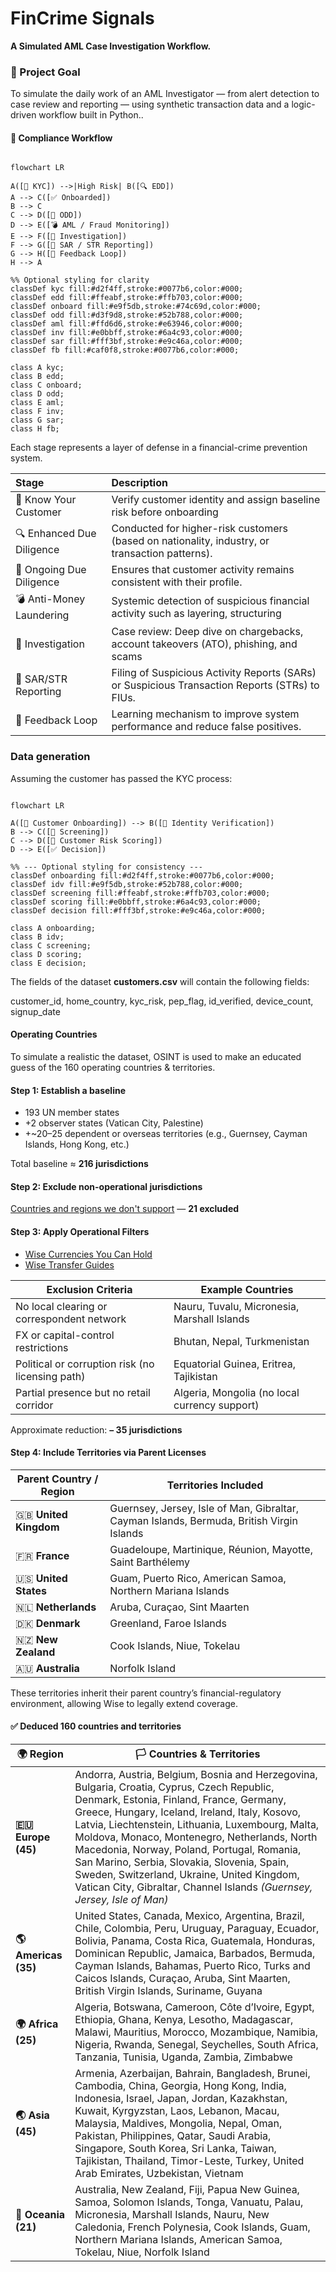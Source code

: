 # FinCrime Signals

**A Simulated AML Case Investigation Workflow.**


### 🎯 Project Goal

To simulate the daily work of an AML Investigator — from alert detection to case review and reporting — using synthetic transaction data and a logic-driven workflow built in Python..

#### 🏦 Compliance Workflow

``` mermaid

flowchart LR

A([🧠 KYC]) -->|High Risk| B([🔍 EDD])
A --> C([✅ Onboarded])
B --> C
C --> D([🔄 ODD])
D --> E([💣 AML / Fraud Monitoring])
E --> F([🧩 Investigation])
F --> G([🧾 SAR / STR Reporting])
G --> H([🔁 Feedback Loop])
H --> A

%% Optional styling for clarity
classDef kyc fill:#d2f4ff,stroke:#0077b6,color:#000;
classDef edd fill:#ffeabf,stroke:#ffb703,color:#000;
classDef onboard fill:#e9f5db,stroke:#74c69d,color:#000;
classDef odd fill:#d3f9d8,stroke:#52b788,color:#000;
classDef aml fill:#ffd6d6,stroke:#e63946,color:#000;
classDef inv fill:#e0bbff,stroke:#6a4c93,color:#000;
classDef sar fill:#fff3bf,stroke:#e9c46a,color:#000;
classDef fb fill:#caf0f8,stroke:#0077b6,color:#000;

class A kyc;
class B edd;
class C onboard;
class D odd;
class E aml;
class F inv;
class G sar;
class H fb;
```

Each stage represents a layer of defense in a financial-crime prevention system.

| Stage | Description |
|:--|:--|
| 🧠 Know Your Customer | Verify customer identity and assign baseline risk before onboarding |
| 🔍 Enhanced Due Diligence | Conducted for higher-risk customers (based on nationality, industry, or transaction patterns). 
| 🔄 Ongoing Due Diligence | Ensures that customer activity remains consistent with their profile. |
| 💣 Anti-Money Laundering | Systemic detection of suspicious financial activity such as layering, structuring |
| 🧩 Investigation | Case review: Deep dive on chargebacks, account takeovers (ATO), phishing, and scams 
| 🧾 SAR/STR Reporting | Filing of Suspicious Activity Reports (SARs) or Suspicious Transaction Reports (STRs) to FIUs. |
| 🔁 Feedback Loop | Learning mechanism to improve system performance and reduce false positives. | 

### Data generation

Assuming the customer has passed the KYC process:
```mermaid

flowchart LR

A([👋 Customer Onboarding]) --> B([🪪 Identity Verification])
B --> C([🚦 Screening])
C --> D([🧮 Customer Risk Scoring])
D --> E([✅ Decision])

%% --- Optional styling for consistency ---
classDef onboarding fill:#d2f4ff,stroke:#0077b6,color:#000;
classDef idv fill:#e9f5db,stroke:#52b788,color:#000;
classDef screening fill:#ffeabf,stroke:#ffb703,color:#000;
classDef scoring fill:#e0bbff,stroke:#6a4c93,color:#000;
classDef decision fill:#fff3bf,stroke:#e9c46a,color:#000;

class A onboarding;
class B idv;
class C screening;
class D scoring;
class E decision;
```
The fields of the dataset **customers.csv** will contain the following fields:


customer_id, home_country, kyc_risk, pep_flag, id_verified, device_count, signup_date

#### Operating Countries
To simulate a realistic the dataset, OSINT is used to make an educated guess of the 160 operating countries & territories.

#### Step 1: Establish a baseline

- 193 UN member states
- +2 observer states (Vatican City, Palestine)
- +~20–25 dependent or overseas territories (e.g., Guernsey, Cayman Islands, Hong Kong, etc.)

Total baseline ≈ **216 jurisdictions**

#### Step 2: Exclude non-operational jurisdictions
 
[Countries and regions we don't support](https://wise.com/help/articles/2978049/where-can-i-use-wise) — **21 excluded** 

#### Step 3: Apply Operational Filters

- [Wise Currencies You Can Hold](https://wise.com/help/articles/2897238/which-currencies-can-i-add-keep-and-receive-in-my-wise-account)
- [Wise Transfer Guides](https://wise.com/help/section/transfer-guides)

| Exclusion Criteria | Example Countries |
|-----------------------|-------------------|
| No local clearing or correspondent network | Nauru, Tuvalu, Micronesia, Marshall Islands |
| FX or capital-control restrictions | Bhutan, Nepal, Turkmenistan |
| Political or corruption risk (no licensing path) | Equatorial Guinea, Eritrea, Tajikistan |
| Partial presence but no retail corridor | Algeria, Mongolia (no local currency support) |

Approximate reduction: **– 35 jurisdictions**

#### Step 4: Include Territories via Parent Licenses

| Parent Country / Region | Territories Included |
|--------------------------|----------------------|
| 🇬🇧 **United Kingdom** | Guernsey, Jersey, Isle of Man, Gibraltar, Cayman Islands, Bermuda, British Virgin Islands |
| 🇫🇷 **France** | Guadeloupe, Martinique, Réunion, Mayotte, Saint Barthélemy |
| 🇺🇸 **United States** | Guam, Puerto Rico, American Samoa, Northern Mariana Islands |
| 🇳🇱 **Netherlands** | Aruba, Curaçao, Sint Maarten |
| 🇩🇰 **Denmark** | Greenland, Faroe Islands |
| 🇳🇿 **New Zealand** | Cook Islands, Niue, Tokelau |
| 🇦🇺 **Australia** | Norfolk Island |

These territories inherit their parent country’s financial-regulatory environment, allowing Wise to legally extend coverage.

#### ✅ Deduced 160 countries and territories

| 🌍 Region | 🏳️ Countries & Territories |
|------------|----------------------------|
| **🇪🇺 Europe (45)** | Andorra, Austria, Belgium, Bosnia and Herzegovina, Bulgaria, Croatia, Cyprus, Czech Republic, Denmark, Estonia, Finland, France, Germany, Greece, Hungary, Iceland, Ireland, Italy, Kosovo, Latvia, Liechtenstein, Lithuania, Luxembourg, Malta, Moldova, Monaco, Montenegro, Netherlands, North Macedonia, Norway, Poland, Portugal, Romania, San Marino, Serbia, Slovakia, Slovenia, Spain, Sweden, Switzerland, Ukraine, United Kingdom, Vatican City, Gibraltar, Channel Islands *(Guernsey, Jersey, Isle of Man)* |
| **🌎 Americas (35)** | United States, Canada, Mexico, Argentina, Brazil, Chile, Colombia, Peru, Uruguay, Paraguay, Ecuador, Bolivia, Panama, Costa Rica, Guatemala, Honduras, Dominican Republic, Jamaica, Barbados, Bermuda, Cayman Islands, Bahamas, Puerto Rico, Turks and Caicos Islands, Curaçao, Aruba, Sint Maarten, British Virgin Islands, Suriname, Guyana |
| **🌍 Africa (25)** | Algeria, Botswana, Cameroon, Côte d’Ivoire, Egypt, Ethiopia, Ghana, Kenya, Lesotho, Madagascar, Malawi, Mauritius, Morocco, Mozambique, Namibia, Nigeria, Rwanda, Senegal, Seychelles, South Africa, Tanzania, Tunisia, Uganda, Zambia, Zimbabwe |
| **🌏 Asia (45)** | Armenia, Azerbaijan, Bahrain, Bangladesh, Brunei, Cambodia, China, Georgia, Hong Kong, India, Indonesia, Israel, Japan, Jordan, Kazakhstan, Kuwait, Kyrgyzstan, Laos, Lebanon, Macau, Malaysia, Maldives, Mongolia, Nepal, Oman, Pakistan, Philippines, Qatar, Saudi Arabia, Singapore, South Korea, Sri Lanka, Taiwan, Tajikistan, Thailand, Timor-Leste, Turkey, United Arab Emirates, Uzbekistan, Vietnam |
| **🌊 Oceania (21)** | Australia, New Zealand, Fiji, Papua New Guinea, Samoa, Solomon Islands, Tonga, Vanuatu, Palau, Micronesia, Marshall Islands, Nauru, New Caledonia, French Polynesia, Cook Islands, Guam, Northern Mariana Islands, American Samoa, Tokelau, Niue, Norfolk Island |











